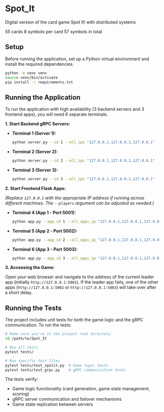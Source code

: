 # Spot_It
Digital version of the card game Spot It! with distributed systems


55 cards
8 symbols per card
57 symbols in total

## Setup

Before running the application, set up a Python virtual environment and install the required dependencies.
```bash
python -m venv venv
source venv/bin/activate
pip install -r requirements.txt
```

## Running the Application

To run the application with high availability (3 backend servers and 3 frontend apps), you will need 6 separate terminals.

**1. Start Backend gRPC Servers:**

*   **Terminal 1 (Server 1):**
    ```bash
    python server.py --id 1 --all_ips "127.0.0.1,127.0.0.1,127.0.0.1"
    ```
*   **Terminal 2 (Server 2):**
    ```bash
    python server.py --id 2 --all_ips "127.0.0.1,127.0.0.1,127.0.0.1"
    ```
*   **Terminal 3 (Server 3):**
    ```bash
    python server.py --id 3 --all_ips "127.0.0.1,127.0.0.1,127.0.0.1"
    ```

**2. Start Frontend Flask Apps:**

*(Replace `127.0.0.1` with the appropriate IP address if running across different machines. The `--players` argument can be adjusted as needed.)*

*   **Terminal 4 (App 1 - Port 5001):**
    ```bash
    python app.py --app_id 1 --all_apps_ip "127.0.0.1,127.0.0.1,127.0.0.1" --all_ips "127.0.0.1,127.0.0.1,127.0.0.1" --players 2
    ```
*   **Terminal 5 (App 2 - Port 5002):**
    ```bash
    python app.py --app_id 2 --all_apps_ip "127.0.0.1,127.0.0.1,127.0.0.1" --all_ips "127.0.0.1,127.0.0.1,127.0.0.1" --players 2
    ```
*   **Terminal 6 (App 3 - Port 5003):**
    ```bash
    python app.py --app_id 3 --all_apps_ip "127.0.0.1,127.0.0.1,127.0.0.1" --all_ips "127.0.0.1,127.0.0.1,127.0.0.1" --players 2
    ```

**3. Accessing the Game:**

Open your web browser and navigate to the address of the current leader app (initially `http://127.0.0.1:5001`). If the leader app fails, one of the other apps (`http://127.0.0.1:5002` or `http://127.0.0.1:5003`) will take over after a short delay.

## Running the Tests

The project includes unit tests for both the game logic and the gRPC communication. To run the tests:

```bash
# Make sure you're in the project root directory
cd /path/to/Spot_It

# Run all tests
pytest tests/

# Run specific test files
pytest tests/test_spotit.py  # Game logic tests
pytest tests/test_grpc.py    # gRPC communication tests
```

The tests verify:
- Game logic functionality (card generation, game state management, scoring)
- gRPC server communication and failover mechanisms
- Game state replication between servers